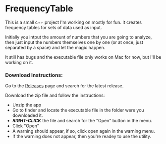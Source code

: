 # FrequencyTable
This is a small c++ project I'm working on mostly for fun. It creates frequency tables for sets of data used as input.

Initially you intput the amount of numbers that you are going to analyze, then just input the numbers themselves one by one (or at once, just separated by a space) and let the magic happen.

It still has bugs and the executable file only works on Mac for now, but I'll be working on it.

### Download Instructions:
Go to the [Releases](https://github.com/esMatthew/FrequencyTable/releases) page and search for the latest release. 

Download the zip file and follow the instructions:

- Unzip the app
- Go to finder and locate the executable file in the folder were you downloaded it.
- ***RIGHT-CLICK*** the file and search for the "Open" button in the menu.
- Click "Open"
- A warning should appear, if so, click open again in the warning menu.
- If the warning does not appear, then you're readey to use the utility.
